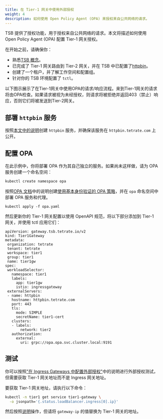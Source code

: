 ```yaml
---
title: 在 Tier-1 网关中使用外部授权
weight: 4
description: 如何使用 Open Policy Agent (OPA) 来授权来自公共网络的请求。
---
```


TSB 提供了授权功能，用于授权来自公共网络的请求。本文将描述如何使用 Open Policy Agent (OPA) 配置 Tier-1 网关授权。

在开始之前，请确保你：
- 熟悉[TSB 概念](../../../concepts/)。
- 已完成了 Tier-1 网关路由到 Tier-2 网关，并在 TSB 中已配置了[httpbin](../../../reference/samples/httpbin)。
- 创建了一个租户，并了解工作空间和配置组。
- 针对你的 TSB 环境配置了 `tctl`。

以下图示展示了在Tier-1网关中使用OPA的请求/响应流程。来到Tier-1网关的请求将由OPA检查。如果请求被视为未经授权，则请求将被拒绝并返回403（禁止）响应，否则它们将被发送到Tier-2网关。

## 部署 `httpbin` 服务

按照[本文中的说明](../../../reference/samples/httpbin)创建 `httpbin` 服务，并确保该服务在 `httpbin.tetrate.com` 上公开。

## 配置 OPA

在此示例中，你将部署 OPA 作为其自己独立的服务。如果尚未这样做，请为 OPA 服务创建一个命名空间：

```bash
kubectl create namespace opa
```

按照[OPA 文档](../../../reference/samples/opa)中的说明创建[使用基本身份验证的 OPA 策略](../../../reference/samples/opa#example--policy-with-basic-authentication)，并在 `opa` 命名空间中部署 OPA 服务和代理。

```
kubectl apply -f opa.yaml
```

然后更新你的 Tier-1 网关配置以使用 OpenAPI 规范，将以下部分添加到 Tier-1 网关，并使用 tctl 应用它们：

```
apiVersion: gateway.tsb.tetrate.io/v2
kind: Tier1Gateway
metadata:
 organization: tetrate
 tenant: tetrate
 workspace: tier1
 group: tier1
 name: tier1gw
spec:
 workloadSelector:
   namespace: tier1
   labels:
     app: tier1gw
     istio: ingressgateway
 externalServers:
 - name: httpbin
   hostname: httpbin.tetrate.com
   port: 443
   tls:
     mode: SIMPLE
     secretName: tier1-cert
   clusters:
   - labels:
       network: tier2
   authorization:
     external:
       uri: grpc://opa.opa.svc.cluster.local:9191
```

## 测试

你可以按照["在 Ingress Gateways 中配置外部授权"](../ingress-gateway#testing)中的说明进行外部授权测试，但需要获取 Tier-1 网关地址而不是 Ingress 网关地址。

要获取 Tier-1 网关地址，请执行以下命令：

```bash
kubectl -n tier1 get service tier1-gateway \
  -o jsonpath='{.status.loadBalancer.ingress[0].ip}'
```

然后按照[说明](../ingress-gateway#testing)操作，但请将 `gateway-ip` 的值替换为 Tier-1 网关的地址。